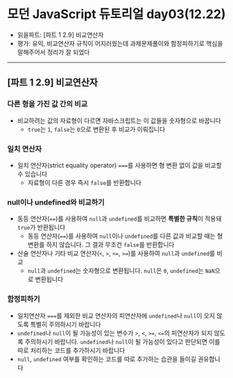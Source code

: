 # 모던 JavaScript 듀토리얼 day03(12.22)

- 읽을파트: [파트 1 2.9] 비교연산자
- 평가: 유익, 비교연산자 규칙이 어지러웠는데 과제문제풀이와 함정피하기로 핵심을 말해주어서 정리가 잘 되었다

---

## [파트 1 2.9] 비교연산자

### 다른 형을 가진 값 간의 비교

- 비교하려는 값의 자료형이 다르면 자바스크립트는 이 값들을 숫자형으로 바꿉니다
  - `true`는 `1`, `false`는 `0`으로 변환된 후 비교가 이뤄집니다

### 일치 연산자

- 일치 연산자(strict equality operator) `===`를 사용하면 형 변환 없이 값을 비교할 수 있습니다
  - 자료형이 다른 경우 즉시 `false`를 반환합니다

### null이나 undefined와 비교하기

- 동등 연산자(`==`)를 사용하여 `null`과 `undefined`를 비교하면 **특별한 규칙**이 적용돼 `true`가 반환됩니다
  - 동등 연산자(`==`)를 사용하여 `null`이나 `undefined`를 다른 값과 비교할 때는 형변환를 하지 않습니다. 그 결과 무조건 `false`를 반환합니다
- 산술 연산자나 기타 비교 연산자(`<`, `>`, `<=`, `>=`)를 사용하여 `null`과 `undefined`를 비교
  - `null`과 `undefined`는 숫자형으로 변환됩니다. `null`은 `0`, `undefined`는 `NaN`으로 변환됩니다

### 함정피하기

- 일치연산자 `===`를 제외한 비교 연산자의 피연산자에 `undefined`나 `null`이 오지 않도록 특별히 주의하시기 바랍니다
- `undefined`나 `null`이 될 가능성이 있는 변수가 `>`, `<`, `>=`, `<=`의 피연산자가 되지 않도록 주의하시기 바랍니다. `undefined`나 `null`이 될 가능성이 있다고 판단되면 이를 따로 처리하는 코드를 추가하시기 바랍니다
- `null`, `undefined` 여부를 확인하는 코드를 따로 추가하는 습관을 들이길 권유합니다
